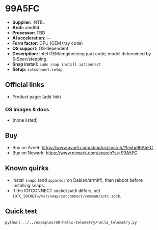 # 99A5FC

- **Supplier:** INTEL
- **Arch:** amd64
- **Processor:** TBD
- **AI acceleration:** —
- **Form factor:** CPU (OEM tray code)
- **OS support:** OS‑dependent
- **Description:** Intel OEM/engineering part code; model determined by S‑Spec/stepping.
- **Snap install:** `sudo snap install iotconnect`
- **Setup:** `iotconnect.setup`

## Official links
- Product page: (add link)

### OS images & docs
- (none listed)

## Buy
- Buy on Avnet: https://www.avnet.com/shop/us/search/?text=99A5FC
- Buy on Newark: https://www.newark.com/search?st=99A5FC

## Known quirks
- Install `snapd` (and `apparmor` on Debian/armhf), then reboot before installing snaps.
- If the IOTCONNECT socket path differs, set `IOTC_SOCKET=/var/snap/iotconnect/common/iotc.sock`.

## Quick test
```bash
python3 ../../examples/00-hello-telemetry/hello_telemetry.py
```

